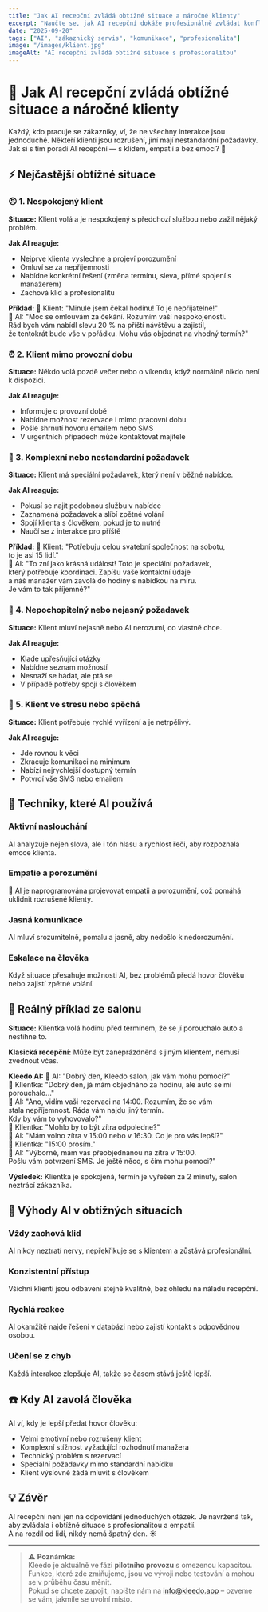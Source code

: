 ```yaml
---
title: "Jak AI recepční zvládá obtížné situace a náročné klienty"
excerpt: "Naučte se, jak AI recepční dokáže profesionálně zvládat konfliktní situace, nespokojené klienty a nestandartní požadavky."
date: "2025-09-20"
tags: ["AI", "zákaznický servis", "komunikace", "profesionalita"]
image: "/images/klient.jpg"
imageAlt: "AI recepční zvládá obtížné situace s profesionalitou"
---
```


# 🤖 Jak AI recepční zvládá obtížné situace a náročné klienty

Každý, kdo pracuje se zákazníky, ví, že ne všechny interakce jsou jednoduché. Někteří klienti jsou rozrušení, jiní mají nestandardní požadavky. Jak si s tím poradí AI recepční — s klidem, empatií a bez emocí? 💪

## ⚡ Nejčastější obtížné situace

### 😠 1. Nespokojený klient

**Situace:** Klient volá a je nespokojený s předchozí službou nebo zažil nějaký problém.

**Jak AI reaguje:**
- Nejprve klienta vyslechne a projeví porozumění
- Omluví se za nepříjemnosti
- Nabídne konkrétní řešení (změna termínu, sleva, přímé spojení s manažerem)
- Zachová klid a profesionalitu

**Příklad:**
💬 Klient: "Minule jsem čekal hodinu! To je nepřijatelné!"  
🤖 AI: "Moc se omlouvám za čekání. Rozumím vaší nespokojenosti.  
     Rád bych vám nabídl slevu 20 % na příští návštěvu a zajistil,  
     že tentokrát bude vše v pořádku. Mohu vás objednat na vhodný termín?"

### ⏰ 2. Klient mimo provozní dobu

**Situace:** Někdo volá pozdě večer nebo o víkendu, když normálně nikdo není k dispozici.

**Jak AI reaguje:**
- Informuje o provozní době
- Nabídne možnost rezervace i mimo pracovní dobu
- Pošle shrnutí hovoru emailem nebo SMS
- V urgentních případech může kontaktovat majitele

### 🧩 3. Komplexní nebo nestandardní požadavek

**Situace:** Klient má speciální požadavek, který není v běžné nabídce.

**Jak AI reaguje:**
- Pokusí se najít podobnou službu v nabídce
- Zaznamená požadavek a slíbí zpětné volání
- Spojí klienta s člověkem, pokud je to nutné
- Naučí se z interakce pro příště

**Příklad:**
💬 Klient: "Potřebuju celou svatební společnost na sobotu,  
         to je asi 15 lidí."  
🤖 AI: "To zní jako krásná událost! Toto je speciální požadavek,  
     který potřebuje koordinaci. Zapíšu vaše kontaktní údaje  
     a náš manažer vám zavolá do hodiny s nabídkou na míru.  
     Je vám to tak příjemné?"

### 🤔 4. Nepochopitelný nebo nejasný požadavek

**Situace:** Klient mluví nejasně nebo AI nerozumí, co vlastně chce.

**Jak AI reaguje:**
- Klade upřesňující otázky
- Nabídne seznam možností
- Nesnaží se hádat, ale ptá se
- V případě potřeby spojí s člověkem

### 💨 5. Klient ve stresu nebo spěchá

**Situace:** Klient potřebuje rychlé vyřízení a je netrpělivý.

**Jak AI reaguje:**
- Jde rovnou k věci
- Zkracuje komunikaci na minimum
- Nabízí nejrychlejší dostupný termín
- Potvrdí vše SMS nebo emailem

## 🧠 Techniky, které AI používá

### Aktivní naslouchání
AI analyzuje nejen slova, ale i tón hlasu a rychlost řeči, aby rozpoznala emoce klienta.

### Empatie a porozumění
💛 AI je naprogramována projevovat empatii a porozumění, což pomáhá uklidnit rozrušené klienty.

### Jasná komunikace
AI mluví srozumitelně, pomalu a jasně, aby nedošlo k nedorozumění.

### Eskalace na člověka
Když situace přesahuje možnosti AI, bez problémů předá hovor člověku nebo zajistí zpětné volání.

## 💬 Reálný příklad ze salonu

**Situace:** Klientka volá hodinu před termínem, že se jí porouchalo auto a nestihne to.

**Klasická recepční:** Může být zaneprázdněná s jiným klientem, nemusí zvednout včas.

**Kleedo AI:**
🤖 AI: "Dobrý den, Kleedo salon, jak vám mohu pomoci?"  
💬 Klientka: "Dobrý den, já mám objednáno za hodinu, ale auto se mi porouchalo..."  
🤖 AI: "Ano, vidím vaši rezervaci na 14:00. Rozumím, že se vám  
     stala nepříjemnost. Ráda vám najdu jiný termín.  
     Kdy by vám to vyhovovalo?"  
💬 Klientka: "Mohlo by to být zítra odpoledne?"  
🤖 AI: "Mám volno zítra v 15:00 nebo v 16:30. Co je pro vás lepší?"  
💬 Klientka: "15:00 prosím."  
🤖 AI: "Výborně, mám vás přeobjednanou na zítra v 15:00.  
     Pošlu vám potvrzení SMS. Je ještě něco, s čím mohu pomoci?"

**Výsledek:** Klientka je spokojená, termín je vyřešen za 2 minuty, salon neztrácí zákazníka.

## 🌟 Výhody AI v obtížných situacích

### Vždy zachová klid
AI nikdy neztratí nervy, nepřekřikuje se s klientem a zůstává profesionální.

### Konzistentní přístup
Všichni klienti jsou odbaveni stejně kvalitně, bez ohledu na náladu recepční.

### Rychlá reakce
AI okamžitě najde řešení v databázi nebo zajistí kontakt s odpovědnou osobou.

### Učení se z chyb
Každá interakce zlepšuje AI, takže se časem stává ještě lepší.

## ☎️ Kdy AI zavolá člověka

AI ví, kdy je lepší předat hovor člověku:
- Velmi emotivní nebo rozrušený klient
- Komplexní stížnost vyžadující rozhodnutí manažera
- Technický problém s rezervací
- Speciální požadavky mimo standardní nabídku
- Klient výslovně žádá mluvit s člověkem

## 💡 Závěr

AI recepční není jen na odpovídání jednoduchých otázek. Je navržená tak, aby zvládala i obtížné situace s profesionalitou a empatií.  
A na rozdíl od lidí, nikdy nemá špatný den. ☀️  

---

> ⚠️ **Poznámka:**  
> Kleedo je aktuálně ve fázi **pilotního provozu** s omezenou kapacitou.  
> Funkce, které zde zmiňujeme, jsou ve vývoji nebo testování a mohou se v průběhu času měnit.  
> Pokud se chcete zapojit, napište nám na [info@kleedo.app](mailto:info@kleedo.app) – ozveme se vám, jakmile se uvolní místo.

